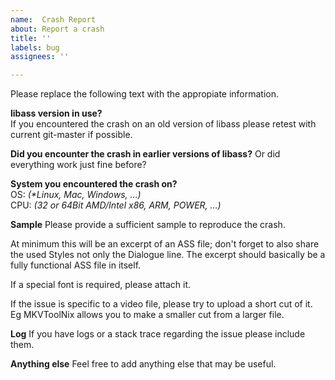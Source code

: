 ```yaml
---
name:  Crash Report
about: Report a crash
title: ''
labels: bug
assignees: ''

---
```


Please replace the following text with the appropiate information.

**libass version in use?**  
If you encountered the crash on an old version of libass please retest with
current git-master if possible.

**Did you encounter the crash in earlier versions of libass?**
Or did everything work just fine before?

**System you encountered the crash on?**  
OS:  *(\*Linux, Mac, Windows, …)*  
CPU: *(32 or 64Bit AMD/Intel x86, ARM, POWER, …)*

**Sample**
Please provide a sufficient sample to reproduce the crash.

At minimum this will be an excerpt of an ASS file; don't forget to also share
the used Styles not only the Dialogue line. The excerpt should basically be a
fully functional ASS file in itself.

If a special font is required, please attach it.

If the issue is specific to a video file, please try to upload a short cut of it.
Eg MKVToolNix allows you to make a smaller cut from a larger file.


**Log**
If you have logs or a stack trace regarding the issue please include them.

**Anything else**
Feel free to add anything else that may be useful.
